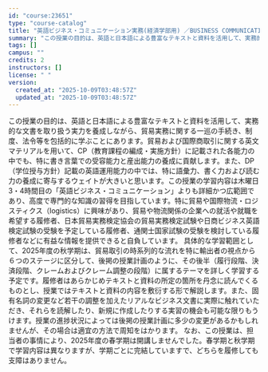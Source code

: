 ```yaml
---
id: "course:23651"
type: "course-catalog"
title: "英語ビジネス・コミュニケーション実務(経済学部用) ／BUSINESS COMMUNICATION IN ENGLISH FOR OVERSEAS TRADE PRACTICE"
summary: "この授業の目的は、英語と日本語による豊富なテキストと資料を活用して、実務的な文書を取り扱う実力を養成しながら、貿易実務に関する一巡の手続き、制度、法令等を包括的に学ぶことにあります。貿易および国際商取引に関する英文マテリアルを用いて、CP（…"
tags: []
campus: ""
credits: 2
instructors: []
license: " "
version:
  created_at: "2025-10-09T03:48:57Z"
  updated_at: "2025-10-09T03:48:57Z"
---
```


この授業の目的は、英語と日本語による豊富なテキストと資料を活用して、実務的な文書を取り扱う実力を養成しながら、貿易実務に関する一巡の手続き、制度、法令等を包括的に学ぶことにあります。貿易および国際商取引に関する英文マテリアルを用いて、CP（教育課程の編成・実施方針）に記載された各能力の中でも、特に書き言葉での受容能力と産出能力の養成に貢献します。また、DP（学位授与方針）記載の英語運用能力の中では、特に語彙力、書く力および読む力の養成に寄与するウェイトが大きいと思います。この授業の学習内容は木曜日3・4時間目の「英語ビジネス・コミュニケーション」よりも詳細かつ広範囲であり、高度で専門的な知識の習得を目指しています。特に貿易や国際物流・ロジスティクス（logistics）に興味があり、貿易や物流関係の企業への就活や就職を希望する履修者、日本貿易実務検定協会の貿易実務検定試験や日商ビジネス英語検定試験の受験を予定している履修者、通関士国家試験の受験を検討している履修者などに有益な情報を提供できると自負しています。 具体的な学習範囲として、2025年度の秋学期は、貿易取引の時系列的な流れを特に輸出者の視点から６つのステージに区分して、後掲の授業計画のように、その後半（履行段階、決済段階、クレームおよびクレーム調整の段階）に属するテーマを詳しく学習する予定です。履修者はあらかじめテキストと資料の所定の箇所を丹念に読んでくるものとし、授業ではテキストと資料の内容を敷衍する形で解説します。また、固有名詞の変更など若干の調整を加えたリアルなビジネス文書に実際に触れていただき、それらを読解したり、新規に作成したりする実習の機会も可能な限りもうけます。授業の進捗状況によっては後掲の授業計画に多少の変更があるかもしれませんが、その場合は適宜の方法で周知をはかります。 なお、この授業は、担当者の事情により、2025年度の春学期は開講しませんでした。春学期と秋学期で学習内容は異なりますが、学期ごとに完結していますで、どちらを履修しても支障はありません。
